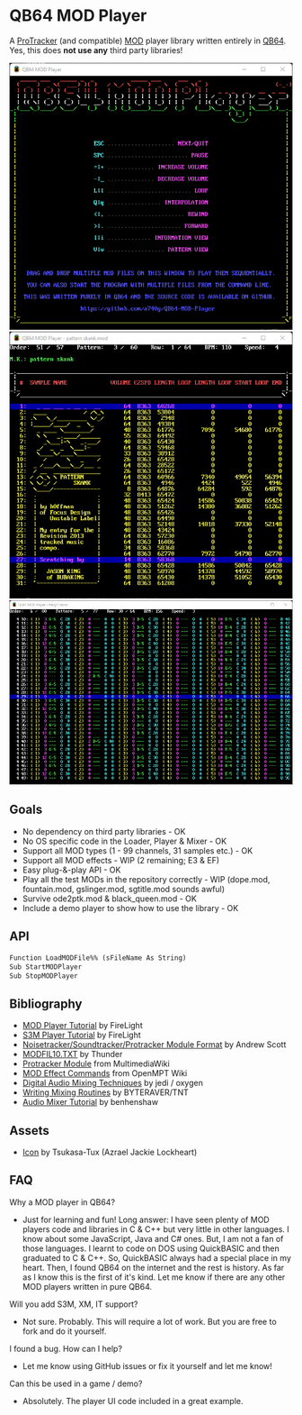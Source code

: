 # QB64 MOD Player

A [ProTracker](https://en.wikipedia.org/wiki/ProTracker) (and compatible) [MOD](https://en.wikipedia.org/wiki/MOD_(file_format)) player library written entirely in [QB64](https://github.com/QB64-Phoenix-Edition/QB64pe). Yes, this does __not use any__ third party libraries!

![Screenshot](screenshots/qb64mp_mainscreen.png)
![Screenshot](screenshots/qb64mp_infoscreen.png)
![Screenshot](screenshots/qb64mp_patternscreen.png)

## Goals

- No dependency on third party libraries - OK
- No OS specific code in the Loader, Player & Mixer - OK
- Support all MOD types (1 - 99 channels, 31 samples etc.) - OK
- Support all MOD effects - WIP (2 remaining; E3 & EF)
- Easy plug-&-play API - OK
- Play all the test MODs in the repository correctly - WIP (dope.mod, fountain.mod, gslinger.mod, sgtitle.mod sounds awful)
- Survive ode2ptk.mod & black_queen.mod - OK
- Include a demo player to show how to use the library - OK

## API

```VB
Function LoadMODFile%% (sFileName As String)
Sub StartMODPlayer
Sub StopMODPlayer
```

## Bibliography

- [MOD Player Tutorial](docs/FMODDOC.TXT) by FireLight
- [S3M Player Tutorial](docs/FS3MDOC.TXT) by FireLight
- [Noisetracker/Soundtracker/Protracker Module Format](docs/MOD-FORM.TXT) by Andrew Scott
- [MODFIL10.TXT](docs/MODFIL10.TXT) by Thunder
- [Protracker Module](https://wiki.multimedia.cx/index.php/Protracker_Module) from MultimediaWiki
- [MOD Effect Commands](https://wiki.openmpt.org/Manual:_Effect_Reference#MOD_Effect_Commands) from OpenMPT Wiki
- [Digital Audio Mixing Techniques](docs/FSBDOC.TXT) by jedi / oxygen
- [Writing Mixing Routines](docs/MIXING10.TXT) by BYTERAVER/TNT
- [Audio Mixer Tutorial](https://github.com/benhenshaw/mixer_tutorial) by benhenshaw

## Assets

- [Icon](https://iconarchive.com/artist/tsukasa-tux.html) by Tsukasa-Tux (Azrael Jackie Lockheart)

## FAQ

Why a MOD player in QB64?

- Just for learning and fun! Long answer: I have seen plenty of MOD players code and libraries in C & C++ but very little in other languages. I know about some JavaScript, Java and C# ones. But, I am not a fan of those languages. I learnt to code on DOS using QuickBASIC and then graduated to C & C++. So, QuickBASIC always had a special place in my heart. Then, I found QB64 on the internet and the rest is history. As far as I know this is the first of it's kind. Let me know if there are any other MOD players written in pure QB64.

Will you add S3M, XM, IT support?

- Not sure. Probably. This will require a lot of work. But you are free to fork and do it yourself.

I found a bug. How can I help?

- Let me know using GitHub issues or fix it yourself and let me know!

Can this be used in a game / demo?

- Absolutely. The player UI code included in a great example.
